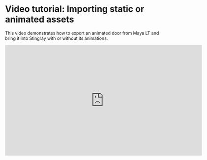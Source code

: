 ﻿# Video tutorial: Importing static or animated assets

This video demonstrates how to export an animated door from Maya LT and bring it into Stingray with or without its animations.

<iframe width="640" height="360" src="https://www.youtube.com/embed/0TGkoIwJIzE" frameborder="0" allowfullscreen></iframe>
